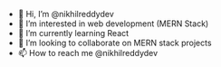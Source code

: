 - 👋 Hi, I’m @nikhilreddydev
- 👀 I’m interested in web development (MERN Stack)
- 🌱 I’m currently learning React
- 💞️ I’m looking to collaborate on MERN stack projects
- 📫 How to reach me @nikhilreddydev

<!---
nikhilreddydev/nikhilreddydev is a ✨ special ✨ repository because its `README.md` (this file) appears on your GitHub profile.
You can click the Preview link to take a look at your changes.
--->
